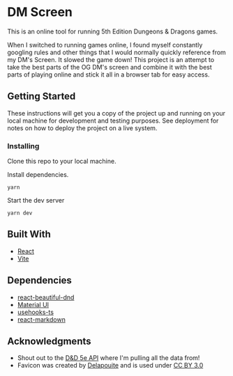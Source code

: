 # DM Screen

This is an online tool for running 5th Edition Dungeons & Dragons games.

When I switched to running games online, I found myself constantly googling rules and other things that I would normally quickly reference from my DM's Screen. It slowed the game down! This project is an attempt to take the best parts of the OG DM's screen and combine it with the best parts of playing online and stick it all in a browser tab for easy access.

## Getting Started

These instructions will get you a copy of the project up and running on your local machine for development and testing purposes. See deployment for notes on how to deploy the project on a live system.

### Installing

Clone this repo to your local machine.

Install dependencies.

```
yarn
```

Start the dev server

```
yarn dev
```

## Built With

- [React](https://react.dev//)
- [Vite](https://vitejs.dev/)

## Dependencies

- [react-beautiful-dnd](https://github.com/atlassian/react-beautiful-dnd)
- [Material UI](https://material-ui.com/)
- [usehooks-ts](https://github.com/juliencrn/usehooks-ts)
- [react-markdown](https://github.com/remarkjs/react-markdown)

## Acknowledgments

- Shout out to the [D&D 5e API](https://www.dnd5eapi.co/) where I'm pulling all the data from!
- Favicon was created by [Delapouite](https://delapouite.com/) and is used under [CC BY 3.0](https://creativecommons.org/licenses/by/3.0/)
